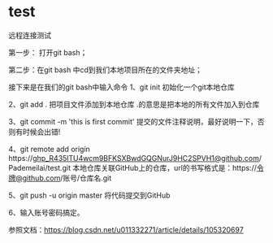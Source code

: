 # test
远程连接测试

第一步： 打开git bash；


第二步：在git bash 中cd到我们本地项目所在的文件夹地址；

接下来是在我们的git bash中输入命令
1、git init      初始化一个git本地仓库

2、git add .     把项目文件添加到本地仓库   .的意思是把本地的所有文件加入到仓库

3、git commit -m 'this is first commit'   提交的文件注释说明，最好说明一下，否则有时候会出错!

4、git remote add origin https://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@github.com/Pademeilai/test.git   本地仓库关联GitHub上的仓库，url的书写格式是：https://令牌@github.com/账号/仓库名.git

5、git push -u origin master 将代码提交到GitHub

6、输入账号密码搞定。

参照文档：https://blog.csdn.net/u011332271/article/details/105320697
